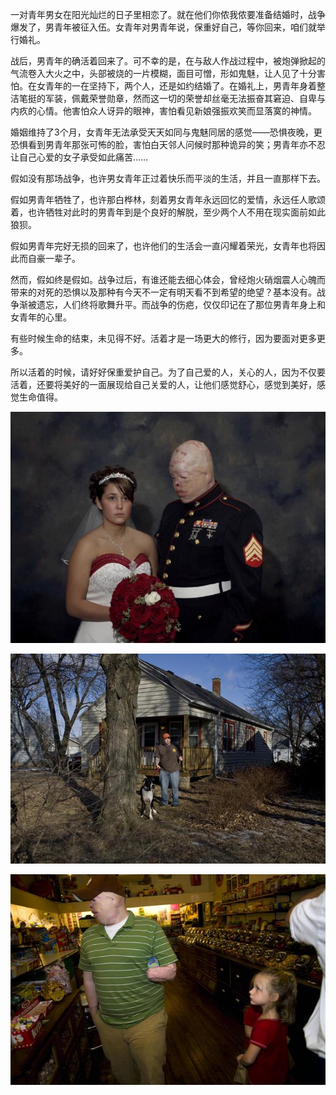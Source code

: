 一对青年男女在阳光灿烂的日子里相恋了。就在他们你侬我侬要准备结婚时，战争爆发了，男青年被征入伍。女青年对男青年说，保重好自己，等你回来，咱们就举行婚礼。

战后，男青年的确活着回来了。可不幸的是，在与敌人作战过程中，被炮弹掀起的气流卷入大火之中，头部被烧的一片模糊，面目可憎，形如鬼魅，让人见了十分害怕。在女青年的一在坚持下，两个人，还是如约结婚了。在婚礼上，男青年身着整洁笔挺的军装，佩戴荣誉勋章，然而这一切的荣誉却丝毫无法振奋其窘迫、自卑与内疚的心情。他害怕众人讶异的眼神，害怕看见新娘强振欢笑而显落寞的神情。

婚姻维持了3个月，女青年无法承受天天如同与鬼魅同居的感觉——恐惧夜晚，更恐惧看到男青年那张可怖的脸，害怕白天邻人问候时那种诡异的笑；男青年亦不忍让自己心爱的女子承受如此痛苦……

假如没有那场战争，也许男女青年正过着快乐而平淡的生活，并且一直那样下去。

假如男青年牺牲了，也许那白桦林，刻着男女青年永远回忆的爱情，永远任人歌颂着，也许牺牲对此时的男青年到是个良好的解脱，至少两个人不用在现实面前如此狼狈。

假如男青年完好无损的回来了，也许他们的生活会一直闪耀着荣光，女青年也将因此而自豪一辈子。

然而，假如终是假如。战争过后，有谁还能去细心体会，曾经炮火硝烟震人心魄而带来的对死的恐惧以及那种有今天不一定有明天看不到希望的绝望？基本没有。战争渐被遗忘，人们终将歌舞升平。而战争的伤疤，仅仅印记在了那位男青年身上和女青年的心里。

有些时候生命的结束，未见得不好。活着才是一场更大的修行，因为要面对更多更多。

所以活着的时候，请好好保重爱护自己。为了自己爱的人，关心的人，因为不仅要活着，还要将美好的一面展现给自己关爱的人，让他们感觉舒心，感觉到美好，感觉生命值得。


![烧伤的军官.png](../../_resources/烧伤的军官-3.png)


![烧伤的军官3.png](../../_resources/烧伤的军官3-3.png)



![烧伤的军官2.png](../../_resources/烧伤的军官2-3.png)




